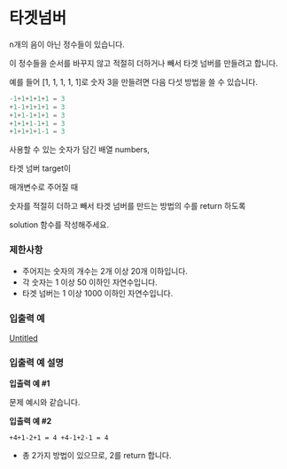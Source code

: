 # 타겟넘버

n개의 음이 아닌 정수들이 있습니다.

이 정수들을 순서를 바꾸지 않고 적절히 더하거나 빼서 타겟 넘버를 만들려고 합니다.

예를 들어 [1, 1, 1, 1, 1]로 숫자 3을 만들려면 다음 다섯 방법을 쓸 수 있습니다.

```jsx
-1+1+1+1+1 = 3
+1-1+1+1+1 = 3
+1+1-1+1+1 = 3
+1+1+1-1+1 = 3
+1+1+1+1-1 = 3
```

사용할 수 있는 숫자가 담긴 배열 numbers,

타겟 넘버 target이

매개변수로 주어질 때

숫자를 적절히 더하고 빼서 타겟 넘버를 만드는 방법의 수를 return 하도록

solution 함수를 작성해주세요.

### 제한사항

- 주어지는 숫자의 개수는 2개 이상 20개 이하입니다.
- 각 숫자는 1 이상 50 이하인 자연수입니다.
- 타겟 넘버는 1 이상 1000 이하인 자연수입니다.

### 입출력 예

[Untitled](https://www.notion.so/55e71fcc175644e8be117bac6fe0988f)

### 입출력 예 설명

**입출력 예 #1**

문제 예시와 같습니다.

**입출력 예 #2**

`+4+1-2+1 = 4 +4-1+2-1 = 4`

- 총 2가지 방법이 있으므로, 2를 return 합니다.
